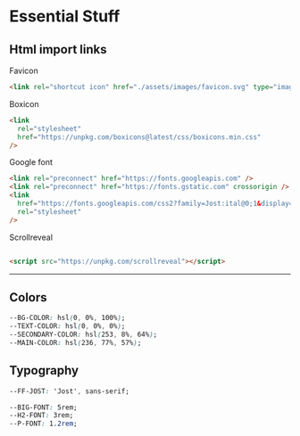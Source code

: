 # Essential Stuff

## Html import links

Favicon

``` html
<link rel="shortcut icon" href="./assets/images/favicon.svg" type="image/svg+xml" />
```

Boxicon

```html
<link
  rel="stylesheet"
  href="https://unpkg.com/boxicons@latest/css/boxicons.min.css"
/>
```

Google font

```html
<link rel="preconnect" href="https://fonts.googleapis.com" />
<link rel="preconnect" href="https://fonts.gstatic.com" crossorigin />
<link
  href="https://fonts.googleapis.com/css2?family=Jost:ital@0;1&display=swap"
  rel="stylesheet"
/>
```

Scrollreveal

```html

<script src="https://unpkg.com/scrollreveal"></script>
```
---

## Colors

``` css
--BG-COLOR: hsl(0, 0%, 100%);
--TEXT-COLOR: hsl(0, 0%, 0%);
--SECONDARY-COLOR: hsl(253, 8%, 64%);
--MAIN-COLOR: hsl(236, 77%, 57%);
```

## Typography

``` css
--FF-JOST: 'Jost', sans-serif;

--BIG-FONT: 5rem;
--H2-FONT: 3rem;
--P-FONT: 1.2rem;
```